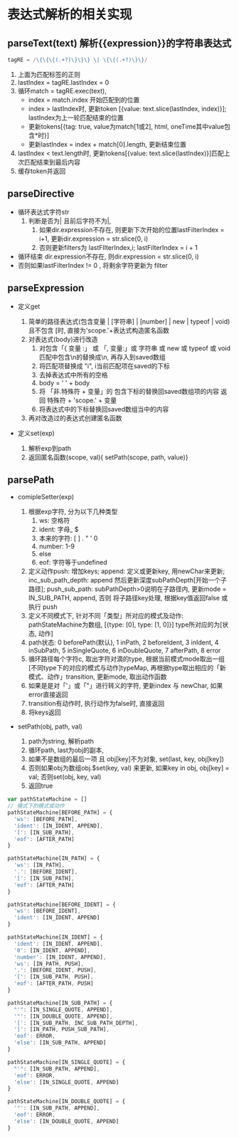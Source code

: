 # 表达式解析的相关实现

## parseText(text) 解析{{expression}}的字符串表达式

```js
tagRE = /\{\{\{(.+?)\}\}\} \| \{\{(.+?)\}\}/
```

1. 上面为匹配标签的正则
2. lastIndex = tagRE.lastIndex = 0
3. 循环match = tagRE.exec(text),
    + index = match.index 开始匹配到的位置
    + index > lastIndex时, 更新token [{value: text.slice(lastIndex, index)}]; lastIndex为上一轮匹配结束的位置
    + 更新tokens[{tag: true, value为match[1或2], html, oneTime其中value包含\*时}]
    + 更新lastIndex = index + match[0].length, 更新结束位置
4. lastIndex < text.length时, 更新tokens[{value: text.slice(lastIndex)}]匹配上次匹配结束到最后内容
5. 缓存token并返回

## parseDirective

+ 循环表达式字符str
    1. 判断是否为| 且前后字符不为|,
        1. 如果dir.expression不存在, 则更新下次开始的位置lastFilterIndex = i+1, 更新dir.expression = str.slice(0, i)
        2. 否则更新filters为 lastFIlterIndex,i; lastFilterIndex = i + 1
+ 循环结束 dir.expression不存在, 则dir.expression = str.slice(0, i)
+ 否则如果lastFilterIndex != 0 , 将剩余字符更新为 filter

## parseExpression

+ 定义get
    1. 简单的路径表达式(包含变量 | [字符串] | [number] | new | typeof | void) 且不包含 [时, 直接为'scope.'+表达式构造匿名函数
    2. 对表达式(body)进行改造
        1. 对包含「{ 变量 :」 或 「, 变量:」或 字符串 或 new 或 typeof 或 void 匹配中包含\n的替换成\\n, 再存入到saved数组
        2. 将匹配项替换成 "i", i当前匹配项在saved的下标
        3. 去掉表达式中所有的空格
        4. body = ' ' + body
        5. 将 「非.特殊符 + 变量」的 包含下标的替换回saved数组项的内容 返回 特殊符 + 'scope.' + 变量
        6. 将表达式中的下标替换回saved数组当中的内容
    3. 再对改造过的表达式创建匿名函数

+ 定义set(exp)
    1. 解析exp到path
    2. 返回匿名函数(scope, val){ setPath(scope, path, value)}

## parsePath

+ comipleSetter(exp)
    1. 根据exp字符, 分为以下几种类型
        1. ws: 空格符
        2. ident: 字母_ $
        3. 本来的字符: [ ] . " ' 0
        4. number: 1-9
        5. else
        6. eof: 字符等于undefined
    2. 定义动作push: 增加keys; append: 定义或更新key, 用newChar来更新; inc_sub_path_depth: append 然后更新深度subPathDepth[开始一个子路径]; push_sub_path: subPathDepth>0说明在子路径内, 更新mode = IN_SUB_PATH, append, 否则 将子路径key处理, 根据key值返回false 或执行 push
    3. 定义不同模式下, 针对不同「类型」所对应的模式及动作: pathStateMachine为数组, [{type: [0], type: [1, 0]}] type所对应的为[状态, 动作]
    4. path状态: 0 beforePath(默认), 1 inPath, 2 beforeIdent, 3 inIdent, 4 inSubPath, 5 inSingleQuote, 6 inDoubleQuote, 7 afterPath, 8 error
    5. 循环路径每个字符c, 取出字符对滴的type, 根据当前模式mode取出一组[不同type下的对应的模式与动作]typeMap, 再根据type取出相应的「新模式、动作」transition, 更新mode, 取出动作函数
    6. 如果是是对「'」或「"」进行转义的字符, 更新index 与 newChar, 如果error直接返回
    7. transition有动作时, 执行动作为false时, 直接返回
    8. 将keys返回

+ setPath(obj, path, val)
    1. path为string, 解析path
    2. 循环path, last为obj的副本,
    3. 如果不是数组的最后一项 且 obj[key]不为对象, set(last, key, obj[key])
    4. 否则如果obj为数组obj.$set(key, val) 来更新, 如果key in obj, obj[key] = val; 否则set(obj, key, val)
    5. 返回true

```js
var pathStateMachine = []
// 模式下的模式或动作
pathStateMachine[BEFORE_PATH] = {
  'ws': [BEFORE_PATH],
  'ident': [IN_IDENT, APPEND],
  '[': [IN_SUB_PATH],
  'eof': [AFTER_PATH]
}

pathStateMachine[IN_PATH] = {
  'ws': [IN_PATH],
  '.': [BEFORE_IDENT],
  '[': [IN_SUB_PATH],
  'eof': [AFTER_PATH]
}

pathStateMachine[BEFORE_IDENT] = {
  'ws': [BEFORE_IDENT],
  'ident': [IN_IDENT, APPEND]
}

pathStateMachine[IN_IDENT] = {
  'ident': [IN_IDENT, APPEND],
  '0': [IN_IDENT, APPEND],
  'number': [IN_IDENT, APPEND],
  'ws': [IN_PATH, PUSH],
  '.': [BEFORE_IDENT, PUSH],
  '[': [IN_SUB_PATH, PUSH],
  'eof': [AFTER_PATH, PUSH]
}

pathStateMachine[IN_SUB_PATH] = {
  "'": [IN_SINGLE_QUOTE, APPEND],
  '"': [IN_DOUBLE_QUOTE, APPEND],
  '[': [IN_SUB_PATH, INC_SUB_PATH_DEPTH],
  ']': [IN_PATH, PUSH_SUB_PATH],
  'eof': ERROR,
  'else': [IN_SUB_PATH, APPEND]
}

pathStateMachine[IN_SINGLE_QUOTE] = {
  "'": [IN_SUB_PATH, APPEND],
  'eof': ERROR,
  'else': [IN_SINGLE_QUOTE, APPEND]
}

pathStateMachine[IN_DOUBLE_QUOTE] = {
  '"': [IN_SUB_PATH, APPEND],
  'eof': ERROR,
  'else': [IN_DOUBLE_QUOTE, APPEND]
}
```
